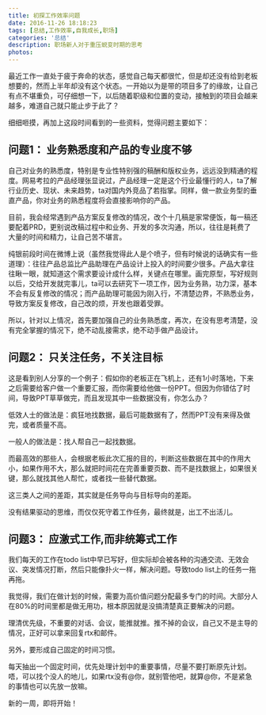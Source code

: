 ```yaml
---
title: 初探工作效率问题
date: 2016-11-26 18:18:23
tags: [总结,工作效率,自我成长,职场]
categories: '总结'
description: 职场新人对于重压蜕变时期的思考
photos:
---
```

最近工作一直处于疲于奔命的状态，感觉自己每天都很忙，但是却还没有给到老板想要的，然而上半年却没有这个状态。一开始以为是带的项目多了的缘故，让自己有点不堪重负，可仔细想一下，以后随着职级和位置的变动，接触到的项目会越来越多，难道自己就只能止步于此了？

细细咂摸，再加上这段时间看到的一些资料，觉得问题主要如下：

## 问题1： 业务熟悉度和产品的专业度不够

自己对业务的熟悉度，特别是专业性特别强的稿酬和版权业务，远远没到精通的程度。网易考拉的产品经理张显说过，产品经理一定是这个行业最懂行的人，ta了解行业历史、现状、未来趋势，ta对国内外竞品了若指掌。同样，做一款业务型的垂直产品，你对业务的熟悉程度将会直接影响你的产品。

目前，我会经常遇到产品方案反复修改的情况，改个十几稿是家常便饭，每一稿还要配着PRD，更别说改稿过程中和业务、开发的多次沟通，所以，往往是耗费了大量的时间和精力，让自己苦不堪言。

纯银前段时间在微博上说（虽然我觉得此人是个喷子，但有时候说的话确实有一些道理）：往往产品总监比产品助理在产品设计上投入的时间要少很多。产品大拿往往瞅一眼，就知道这个需求要设计成什么样，关键点在哪里。画完原型，写好规则以后，交给开发就完事儿，ta可以去研究下一项工作，因为业务熟，功力深，基本不会有反复修改的情况；而产品助理可能因为刚入行，不清楚边界，不熟悉业务，导致方案反复修改，自己改的烦，开发也跟着受罪。

所以，针对以上情况，首先要加强自己的业务熟悉度，再次，在没有思考清楚，没有完全掌握的情况下，绝不动乱接需求，绝不动手做产品设计。

## 问题2： 只关注任务，不关注目标

这是看到别人分享的一个例子：假如你的老板正在飞机上，还有1小时落地，下来之后需要给客户做一个重要汇报，而你需要给他做一份PPT。但因为你错估了时间，导致PPT草草做完，而且发现其中一些数据没有，你怎么办？

低效人士的做法是：疯狂地找数据，最后可能数据有了，然而PPT没有来得及做完，或者质量不高。

一般人的做法是：找人帮自己一起找数据。

而最高效的那些人，会根据老板此次汇报的目的，判断这些数据在其中的作用大小，如果作用不大，那么就把时间花在完善重要页数、而不是找数据上，如果很关键，那么就找其他人帮忙，或者找一些替代数据。

这三类人之间的差距，其实就是任务导向与目标导向的差距。

没有结果驱动的思维，而仅仅死守着工作任务，最终就是，出工不出活儿。

## 问题3： 应激式工作,而非统筹式工作

我们每天的工作在todo list中早已写好，但实际却会被各种的沟通交流、无效会议、突发情况打断，然后只能像扑火一样，解决问题。导致todo list上的任务一拖再拖。

我觉得，我们在做计划的时候，需要为高价值问题分配最多专门的时间。大部分人在80%的时间里都是做无用功，根本原因就是没搞清楚真正要解决的问题。

理清优先级，不重要的对话、会议，能推就推。推不掉的会议，自己又不是主导的情况，正好可以拿来回复rtx和邮件。

另外，要形成自己固定的时间习惯。

每天抽出一个固定时间，优先处理计划中的重要事情，尽量不要打断原先计划。唔，可以找个没人的地儿，如果rtx没有@你，就别管他吧，就算@你，不是紧急的事情也可以先放一放嘛。

新的一周，即将开始！